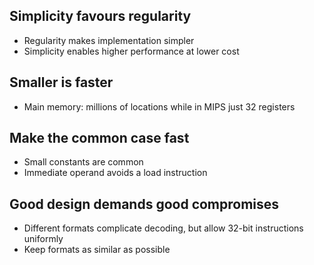 ## Simplicity favours regularity
* Regularity makes implementation simpler
* Simplicity enables higher performance at lower cost
## Smaller is faster
* Main memory: millions of locations while in MIPS just 32 registers
## Make the common case fast
* Small constants are common
* Immediate operand avoids a load instruction
## Good design demands good compromises
* Different formats complicate decoding, but allow 32-bit instructions
uniformly
* Keep formats as similar as possible